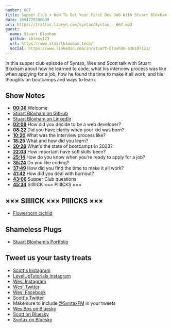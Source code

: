 ```yaml
---
number: 667
title: Supper Club × How To Get Your First Dev Job With Stuart Bloxham
date: 1694779200689
url: https://traffic.libsyn.com/syntax/Syntax_-_667.mp3
guest: 
  name: Stuart Bloxham
  github: sbloxy123
  url: https://www.stuartbloxham.tech/
  social: https://www.linkedin.com/in/stuart-bloxham-a36197121/
---
```


In this supper club episode of Syntax, Wes and Scott talk with Stuart Bloxham about how he learned to code, what his interview process was like when applying for a job, how he found the time to make it all work, and his thoughts on bootcamps and ways to learn.

## Show Notes

- **[00:36](#t=00:36)** Welcome
- [Stuart Bloxham on GitHub](https://github.com/sbloxy123)
- [Stuart Bloxham on LinkedIn](https://www.linkedin.com/in/stuart-bloxham-a36197121/?originalSubdomain=uk)
- **[02:09](#t=02:09)** How did you decide to be a web developer?
- **[08:22](#t=08:22)** Did you have clarity when your kid was born?
- **[10:20](#t=10:20)** What was the interview process like?
- **[18:25](#t=18:25)** What and how did you learn?
- **[20:28](#t=20:28)** What's the state of bootcamps in 2023?
- **[22:03](#t=22:03)** How important have soft skills been?
- **[25:14](#t=25:14)** How do you know when you're ready to apply for a job?
- **[35:24](#t=35:24)** Do you like coding?
- **[37:49](#t=37:49)** How did you find the time to make it all work?
- **[41:42](#t=41:42)** How did you deal with burnout?
- **[43:06](#t=43:06)** Supper Club questions
- **[45:34](#t=45:34)** SIIIIICK ××× PIIIICKS ×××

## ××× SIIIIICK ××× PIIIICKS ×××

- [Flowerhorn cichlid](https://en.wikipedia.org/wiki/Flowerhorn_cichlid)

## Shameless Plugs

- [Stuart Bloxham's Portfolio](https://www.stuartbloxham.tech/)

## Tweet us your tasty treats

- [Scott's Instagram](https://www.instagram.com/stolinski/)
- [LevelUpTutorials Instagram](https://www.instagram.com/LevelUpTutorials/)
- [Wes' Instagram](https://www.instagram.com/wesbos/)
- [Wes' Twitter](https://twitter.com/wesbos)
- [Wes' Facebook](https://www.facebook.com/wesbos.developer)
- [Scott's Twitter](https://twitter.com/stolinski)
- Make sure to include [@SyntaxFM](https://twitter.com/SyntaxFM) in your tweets
- [Wes Bos on Bluesky](https://bsky.app/profile/wesbos.com)
- [Scott on Bluesky](https://bsky.app/profile/tolin.ski)
- [Syntax on Bluesky](https://bsky.app/profile/syntax.fm)

